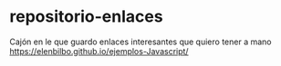 # repositorio-enlaces
Cajón en le que guardo enlaces interesantes que quiero tener a mano <br/>
https://elenbilbo.github.io/ejemplos-Javascript/

